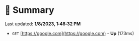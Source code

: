 # 📖 Summary
Last updated: **1/8/2023, 1:48:32 PM**

- `GET` [https://google.com](https://google.com) - **Up** (173ms)

